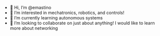 - 👋 Hi, I’m @emastino
- 👀 I’m interested in mechatronics, robotics, and controls!
- 🌱 I’m currently learning autonomous systems
- 💞️ I’m looking to collaborate on just about anything! I would like to learn more about networking

<!---
emastino/emastino is a ✨ special ✨ repository because its `README.md` (this file) appears on your GitHub profile.
You can click the Preview link to take a look at your changes.
--->
